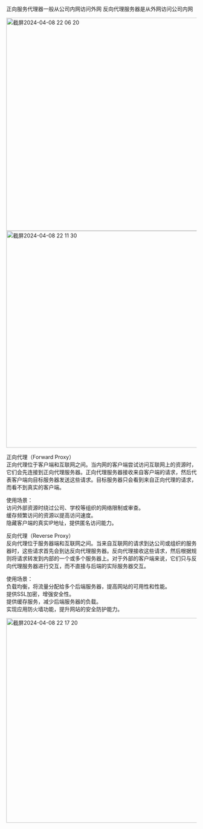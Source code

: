 正向服务代理器一般从公司内网访问外网 反向代理服务器是从外网访问公司内网

<img width="563" alt="截屏2024-04-08 22 06 20" src="https://github.com/xkong-study/reggie_delivery_note/assets/100473178/2fa50b71-1583-41e2-91d0-52b47fdc0f10">

<img width="573" alt="截屏2024-04-08 22 11 30" src="https://github.com/xkong-study/reggie_delivery_note/assets/100473178/0859917e-0014-4db4-b53c-3b8f19463bb3">
 
正向代理（Forward Proxy）       
正向代理位于客户端和互联网之间。当内网的客户端尝试访问互联网上的资源时，它们会先连接到正向代理服务器。正向代理服务器接收来自客户端的请求，然后代表客户端向目标服务器发送这些请求。目标服务器只会看到来自正向代理的请求，而看不到真实的客户端。       

使用场景：   
访问外部资源时绕过公司、学校等组织的网络限制或审查。      
缓存频繁访问的资源以提高访问速度。       
隐藏客户端的真实IP地址，提供匿名访问能力。         

反向代理（Reverse Proxy）        
反向代理位于服务器端和互联网之间。当来自互联网的请求到达公司或组织的服务器时，这些请求首先会到达反向代理服务器。反向代理接收这些请求，然后根据规则将请求转发到内部的一个或多个服务器上。对于外部的客户端来说，它们只与反向代理服务器进行交互，而不直接与后端的实际服务器交互。        

使用场景：      
负载均衡，将流量分配给多个后端服务器，提高网站的可用性和性能。         
提供SSL加密，增强安全性。    
提供缓存服务，减少后端服务器的负载。         
实现应用防火墙功能，提升网站的安全防护能力。         


<img width="541" alt="截屏2024-04-08 22 17 20" src="https://github.com/xkong-study/reggie_delivery_note/assets/100473178/72af18dd-445c-47d2-83ab-360f25c65784">

